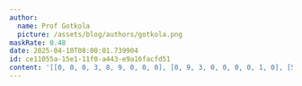 ```yaml
---
author:
  name: Prof Gotkola
  picture: /assets/blog/authors/gotkola.png
maskRate: 0.48
date: 2025-04-10T08:00:01.739904
id: ce11055a-15e1-11f0-a443-e9a16facfd51
content: '[[0, 0, 0, 3, 8, 9, 0, 0, 0], [0, 9, 3, 0, 0, 0, 0, 1, 0], [5, 8, 2, 0, 0, 4, 6, 9, 3], [0, 2, 0, 0, 0, 6, 8, 0, 1], [8, 0, 5, 0, 0, 1, 3, 7, 0], [3, 0, 1, 7, 2, 0, 9, 5, 6], [6, 5, 0, 0, 0, 0, 4, 3, 0], [2, 0, 4, 0, 5, 0, 1, 0, 9], [0, 7, 0, 0, 4, 3, 2, 6, 0]]'
---
```


